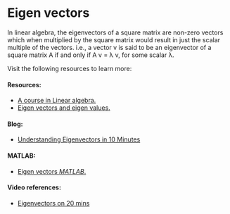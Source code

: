 # Eigen vectors
In linear algebra, the eigenvectors of a square matrix are non-zero vectors which when multiplied by the square matrix would result in just the scalar multiple of the vectors. i.e., a vector v is said to be an eigenvector of a square matrix A if and only if A v = λ v, for some scalar λ.


Visit the following resources to learn more:

#### Resources:
- [A course in Linear algebra.](https://math.libretexts.org/Bookshelves/Linear_Algebra/A_First_Course_in_Linear_Algebra_(Kuttler)/07%3A_Spectral_Theory/7.01%3A_Eigenvalues_and_Eigenvectors_of_a_Matrix)
- [Eigen vectors and eigen values.](https://www.youtube.com/watch?v=PFDu9oVAE-g)

#### Blog:
- [Understanding Eigenvectors in 10 Minutes](https://programmathically.com/eigenvectors/)


#### MATLAB:
- [Eigen vectors _MATLAB_.](https://www.geeksforgeeks.org/eigenvalues-and-eigenvectors-in-matlab/ "Geeks for geeks" )

#### Video references:
- [Eigenvectors on 20 mins](https://youtu.be/PFDu9oVAE-g)

